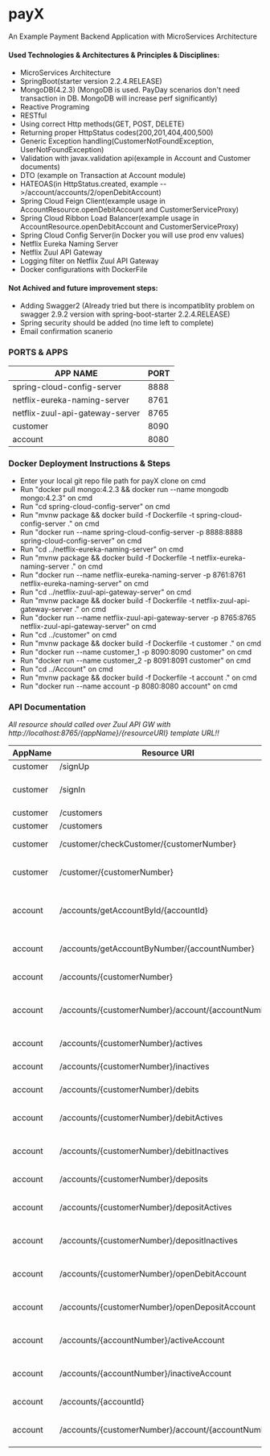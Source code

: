 # payX
An Example Payment Backend Application with MicroServices Architecture

#### Used Technologies & Architectures & Principles & Disciplines:
- MicroServices Architecture
- SpringBoot(starter version 2.2.4.RELEASE)
- MongoDB(4.2.3) (MongoDB is used. PayDay scenarios don't need transaction in DB. MongoDB will increase perf significantly)
- Reactive Programing
- RESTful
- Using correct Http methods(GET, POST, DELETE)
- Returning proper HttpStatus codes(200,201,404,400,500)
- Generic Exception handling(CustomerNotFoundException, UserNotFoundException)
- Validation with javax.validation api(example in Account and Customer documents)
- DTO (example on Transaction at Account module)
- HATEOAS(in HttpStatus.created, example -->/account/accounts/2/openDebitAccount)
- Spring Cloud Feign Client(example usage in AccountResource.openDebitAccount and CustomerServiceProxy)
- Spring Cloud Ribbon Load Balancer(example usage in AccountResource.openDebitAccount and CustomerServiceProxy)
- Spring Cloud Config Server(in Docker you will use prod env values)
- Netflix Eureka Naming Server
- Netflix Zuul API Gateway
- Logging filter on Netflix Zuul API Gateway
- Docker configurations with DockerFile

#### Not Achived and future improvement steps:
- Adding Swagger2 (Already tried but there is incompatiblity problem on swagger 2.9.2 version with spring-boot-starter 2.2.4.RELEASE)
- Spring security should be added (no time left to complete)
- Email confirmation scanerio

### PORTS & APPS
APP NAME | PORT
------------ | -------------
spring-cloud-config-server | 8888
netflix-eureka-naming-server | 8761
netflix-zuul-api-gateway-server | 8765
customer | 8090
account | 8080

### Docker Deployment Instructions & Steps
- Enter your local git repo file path for payX clone on cmd
- Run "docker pull mongo:4.2.3 && docker run --name mongodb mongo:4.2.3" on cmd
- Run "cd spring-cloud-config-server" on cmd
- Run "mvnw package && docker build -f Dockerfile -t spring-cloud-config-server ." on cmd
- Run "docker run --name spring-cloud-config-server -p 8888:8888 spring-cloud-config-server" on cmd
- Run "cd ../netflix-eureka-naming-server" on cmd
- Run "mvnw package && docker build -f Dockerfile -t netflix-eureka-naming-server ." on cmd
- Run "docker run --name netflix-eureka-naming-server -p 8761:8761 netflix-eureka-naming-server" on cmd
- Run "cd ../netflix-zuul-api-gateway-server" on cmd
- Run "mvnw package && docker build -f Dockerfile -t netflix-zuul-api-gateway-server ." on cmd
- Run "docker run --name netflix-zuul-api-gateway-server -p 8765:8765 netflix-zuul-api-gateway-server" on cmd
- Run "cd ../customer" on cmd
- Run "mvnw package && docker build -f Dockerfile -t customer ." on cmd
- Run "docker run --name customer_1 -p 8090:8090 customer" on cmd
- Run "docker run --name customer_2 -p 8091:8091 customer" on cmd
- Run "cd ../Account" on cmd
- Run "mvnw package && docker build -f Dockerfile -t account ." on cmd
- Run "docker run --name account -p 8080:8080 account" on cmd

### API Documentation
*All resource should called over Zuul API GW with http://localhost:8765/{appName}/{resourceURI} template URL!!*

AppName | Resource URI | Method | Description
------------ | ------------- | ------------- | -------------
customer | /signUp | POST | create customer
customer | /signIn | POST | checks given email & password. Returns 200 if it is correct.
customer | /customers | GET | get all customers
customer | /customers | GET | get all customers
customer | /customer/checkCustomer/{customerNumber} | GET | checks customer number is correct
customer | /customer/{customerNumber} | GET | get customer by given customer number
account | /accounts/getAccountById/{accountId} | GET | get account by given accountId(MongoDB Id)
account | /accounts/getAccountByNumber/{accountNumber} | GET | get account by given accountNumber
account | /accounts/{customerNumber} | GET | get customer's all accounts
account | /accounts/{customerNumber}/account/{accountNumber} | GET | get customer's account by customer and account numbers
account | /accounts/{customerNumber}/actives | GET | get customer's active accounts
account | /accounts/{customerNumber}/inactives | GET | get customer's inactives accounts
account | /accounts/{customerNumber}/debits | GET | get customer's debits accounts
account | /accounts/{customerNumber}/debitActives | GET | get customer's debitActives accounts
account | /accounts/{customerNumber}/debitInactives | GET | get customer's debitInactives accounts
account | /accounts/{customerNumber}/deposits | GET | get customer's deposits accounts
account | /accounts/{customerNumber}/depositActives | GET | get customer's depositActives accounts
account | /accounts/{customerNumber}/depositInactives | GET | get customer's depositInactives accounts
account | /accounts/{customerNumber}/openDebitAccount | POST | creates debit account for given customer number
account | /accounts/{customerNumber}/openDepositAccount | POST | creates deposit account for given customer number
account | /accounts/{accountNumber}/activeAccount | POST | activates the account for given account number
account | /accounts/{accountNumber}/inactiveAccount | POST | inactive the account for given account number
account | /accounts/{accountId} | DELETE | deletes the account by given accountId
account | /accounts/{customerNumber}/account/{accountNumber} | DELETE | deletes the account by given customer and account number











